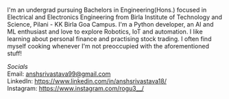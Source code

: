 I'm an undergrad pursuing Bachelors in Engineering(Hons.) focused in Electrical and Electronics Engineering from
Birla Institute of Technology and Science, Pilani - KK Birla Goa Campus. I'm a Python developer, an AI and ML enthusiast
and love to explore Robotics, IoT and automation. I like learning about personal finance and practising stock trading. I often
find myself cooking whenever I'm not preoccupied with the aforementioned stuff!

*Socials*<br>
Email: anshsrivastava99@gmail.com<br>
LinkedIn: https://www.linkedin.com/in/anshsrivastava18/<br>
Instagram: https://www.instagram.com/rogu3__/<br>

<!---
roguesoul18/roguesoul18 is a ✨ special ✨ repository because its `README.md` (this file) appears on your GitHub profile.
You can click the Preview link to take a look at your changes.
--->
